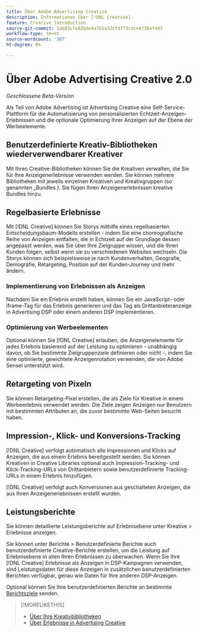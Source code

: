 ```yaml
---
title: Über Adobe Advertising Creative
description: Informationen über [!DNL Creative].
feature: Creative Introduction
source-git-commit: 1ab83cfe82bde4a7b1a32cf3773cdce4738af497
workflow-type: tm+mt
source-wordcount: '387'
ht-degree: 0%

---
```


# Über Adobe Advertising Creative 2.0

*Geschlossene Beta-Version*

<!-- verify all and rewrite to include new stuff -->

Als Teil von Adobe Advertising ist Advertising Creative eine Self-Service-Plattform für die Automatisierung von personalisierten Echtzeit-Anzeigen-Erlebnissen und die optionale Optimierung Ihrer Anzeigen auf der Ebene der Werbeelemente.

## Benutzerdefinierte Kreativ-Bibliotheken wiederverwendbarer Kreativer

Mit Ihren Creative-Bibliotheken können Sie die Kreativen verwalten, die Sie für Ihre Anzeigenerlebnisse verwenden werden. Sie können mehrere Bibliotheken mit jeweils einzelnen Kreativen und Kreativgruppen (so genannten „Bundles *)*. Sie fügen Ihren Anzeigenerlebnissen kreative Bundles hinzu.

## Regelbasierte Erlebnisse

Mit [!DNL Creative] können Sie Storys mithilfe eines regelbasierten Entscheidungsbaum-Modells erstellen - indem Sie eine choreografische Reihe von Anzeigen entfalten, die in Echtzeit auf der Grundlage dessen angepasst werden, was Sie über Ihre Zielgruppe wissen, und die Ihren Kunden folgen, selbst wenn sie zu verschiedenen Websites wechseln<!-- verify if that's true without Adobe CDP -->. Die Storys können sich beispielsweise je nach Kundenverhalten, Geografie, Demografie, Retargeting, Position auf der Kunden-Journey und mehr ändern.

<!-- Add when available:

## [!DNL Adobe] content and data integrations

[!DNL Creative] has direct integrations with Adobe Experience Manager, allowing you to easily upload the [!DNL Adobe] assets that your design team creates and use them for real-time storyboarding and editing of ad experiences.

You also can use your first-party audience segments from Adobe Audience Manager and Adobe Analytics &mdash; as well as audience segments you create in Advertising Cloud DSP
or retargeting pixels you create using [!DNL Creative] &mdash; as targets for specific creatives in an ad experience.
-->

### Implementierung von Erlebnissen als Anzeigen

Nachdem Sie ein Erlebnis erstellt haben, können Sie ein JavaScript- oder iframe-Tag für das Erlebnis generieren und das Tag als Drittanbieteranzeige in Advertising DSP oder einem anderen DSP implementieren.<!-- Add any more info about integration with DSP? -->

<!-- Maybe add a subsection "Audience targeting options" with info about types of creative-level Retargeting and placement-level targeting within your DSP.  Need to clarify if any placement-level targeting might contradict/override creative-level targeting, or if they're completely different.

Advertiser should be able to target all segments which are available in DSP for targeting
-->

### Optimierung von Werbeelementen

Optional können Sie [!DNL Creative] erlauben, die Anzeigenelemente für jedes Erlebnis basierend auf der Leistung zu optimieren - unabhängig davon, ob Sie bestimmte Zielgruppenziele definieren oder nicht -, indem Sie eine optimierte, gewichtete Anzeigenrotation verwenden, die von Adobe Sensei unterstützt wird.

## Retargeting von Pixeln

Sie können Retargeting-Pixel erstellen, die als Ziele für Kreative in einem Werbeerlebnis verwendet werden. Die Ziele zeigen Anzeigen nur Benutzern mit bestimmten Attributen an, die zuvor bestimmte Web-Seiten besucht haben.

## Impression-, Klick- und Konversions-Tracking

[!DNL Creative] verfolgt automatisch alle Impressionen und Klicks auf Anzeigen, die aus einem Erlebnis bereitgestellt werden. Sie können Kreativen in Creative Libraries optional auch Impression-Tracking- und Klick-Tracking-URLs von Drittanbietern sowie benutzerdefinierte Tracking-URLs in einem Erlebnis hinzufügen.

[!DNL Creative] verfolgt auch Konversionen aus geschalteten Anzeigen, die aus Ihren Anzeigenerlebnissen erstellt wurden.<!-- Verify wording; anything important to add here? We do track them for all users, right? Or is it optional?  -->

<!--
 [Don't need to mention] When an ad is served, the DSP that buys the ad first tracks the impression, and then passes the impression information to [!DNL Creative]. [!DNL Creative] first tracks a click on an ad, and it then passes the click information
to the DSP.
-->

## Leistungsberichte

Sie können detaillierte Leistungsberichte auf Erlebnisebene unter Kreative > Erlebnisse anzeigen.

Sie können unter Berichte > Benutzerdefinierte Berichte auch benutzerdefinierte Creative-Berichte erstellen, um die Leistung auf Erlebnisebene in allen Ihren Erlebnissen zu überwachen. Wenn Sie Ihre [!DNL Creative] Erlebnisse als Anzeigen in DSP-Kampagnen verwenden, sind Leistungsdaten für diese Anzeigen in zusätzlichen benutzerdefinierten Berichten verfügbar, genau wie Daten für Ihre anderen DSP-Anzeigen. <!-- Verify that [!DNL Creative] users have access to ALL other reports, and if I can completely duplicate the report help for both help sets. -->

Optional können Sie Ihre benutzerdefinierten Berichte an bestimmte [Berichtsziele](/help/dsp/reports/report-destinations/report-destination-about.md) senden.

<!--
>* [Overview of implementing Adobe Advertising Creative](/help/creative/introduction/implementation-overview.md)
>* [How the user interface is organized](/help/creative/introduction/ui.md)
-->

>[!MORELIKETHIS]
>
>* [Über Ihre Kreativbibliotheken](/help/creative/creative-libraries/creative-libraries-about.md)
>* [Über Erlebnisse in Advertising Creative](/help/creative/experiences/experience-about.md)
